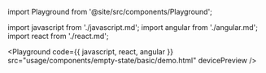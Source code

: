 import Playground from '@site/src/components/Playground';

import javascript from './javascript.md';
import angular from './angular.md';
import react from './react.md';

<Playground code={{ javascript, react, angular }} src="usage/components/empty-state/basic/demo.html" devicePreview />
